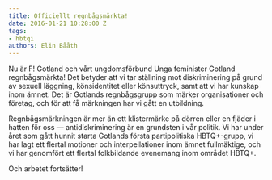 ```yaml
---
title: Officiellt regnbågsmärkta!
date: 2016-01-21 10:28:00 Z
tags:
- hbtqi
authors: Elin Bååth
---
```


Nu är F! Gotland och vårt ungdomsförbund Unga feminister Gotland regnbågsmärkta! Det betyder att vi tar ställning mot diskriminering på grund av sexuell läggning, könsidentitet eller könsuttryck, samt att vi har kunskap inom ämnet. Det är Gotlands regnbågsgrupp som märker organisationer och företag, och för att få märkningen har vi gått en utbildning.

Regnbågsmärkningen är mer än ett klistermärke på dörren eller en fjäder i hatten för oss — antidiskriminering är en grundsten i vår politik. Vi har under året som gått hunnit starta Gotlands första partipolitiska HBTQ+-grupp, vi har lagt ett flertal motioner och interpellationer inom ämnet fullmäktige, och vi har genomfört ett flertal folkbildande evenemang inom området HBTQ+.

Och arbetet fortsätter!